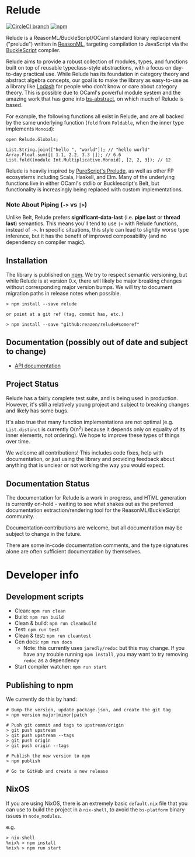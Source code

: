 # Relude

[![CircleCI branch](https://img.shields.io/circleci/project/github/reazen/relude/master.svg)](https://circleci.com/gh/reazen/relude)
[![npm](https://img.shields.io/npm/v/relude.svg)](https://www.npmjs.com/package/relude)

Relude is a ReasonML/BuckleScript/OCaml standard library replacement ("prelude") written in [ReasonML](https://reasonml.github.io/), targeting compilation to JavaScript via the [BuckleScript](https://bucklescript.github.io/) compiler.

Relude aims to provide a robust collection of modules, types, and functions built on top of reusable typeclass-style abstractions, with a focus on day-to-day practical use. While Relude has its foundation in category theory and abstract algebra concepts, our goal is to make the library as easy-to-use as a library like [Lodash](https://lodash.com/docs) for people who don't know or care about category theory. This is possible due to OCaml's powerful module system and the amazing work that has gone into [bs-abstract](https://github.com/Risto-Stevcev/bs-abstract), on which much of Relude is based.

For example, the following functions all exist in Relude, and are all backed by the same underlying function (`fold` from `Foldable`, when the inner type implements `Monoid`):

```reason
open Relude.Globals;

List.String.join(["hello ", "world"]); // "hello world"
Array.Float.sum([| 1.1, 2.2, 3.3 |]); // 6.6
List.fold((module Int.Multiplicative.Monoid), [2, 2, 3]); // 12
```

Relude is heavily inspired by [PureScript's Prelude](https://pursuit.purescript.org/packages/purescript-prelude), as well as other FP ecosystems including Scala, Haskell, and Elm. Many of the underlying functions live in either OCaml's stdlib or Bucklescript's Belt, but functionality is increasingly being replaced with custom implementations.

### Note About Piping (`->` vs `|>`)

Unlike Belt, Relude prefers **significant-data-last** (i.e. **pipe last** or **thread last**) semantics. This means you'll tend to use `|>` with Relude functions, instead of `->`.  In specific situations, this style can lead to slightly worse type inference, but it has the benefit of improved composability (and no dependency on compiler magic).

## Installation

The library is published on [npm](https://www.npmjs.com/package/relude). We try to respect semantic versioning, but while Relude is at version 0.x, there will likely be major breaking changes without corresponding major version bumps.
We will try to document migration paths in release notes when possible.

```
> npm install --save relude

or point at a git ref (tag, commit has, etc.)

> npm install --save "github:reazen/relude#someref"
```

## Documentation (possibly out of date and subject to change)

* [API documentation](https://reazen.github.io/relude)

## Project Status

Relude has a fairly complete test suite, and is being used in production. However, it's still a relatively young project and subject to breaking changes and likely has some bugs.

It's also true that many function implementations are not optimal (e.g. `List.distinct` is currently O(n<sup>2</sup>) because it depends only on equality of its inner elements, not ordering).  We hope to improve these types of things over time.

We welcome all contributions!  This includes code fixes, help with documentation, or just using the library and providing feedback about anything that is unclear or not working the way you would expect.

## Documentation Status

The documentation for Relude is a work in progress, and HTML generation is currently on-hold - waiting to see what shakes out as the preferred documentation extraction/rendering tool for the ReasonML/BuckleScript community.

Documentation contributions are welcome, but all documentation may be subject to change in the future.

There are some in-code documentation comments, and the type signatures alone are often sufficient documentation by themselves.

# Developer info

## Development scripts

* Clean: `npm run clean`
* Build: `npm run build`
* Clean & build: `npm run cleanbuild`
* Test: `npm run test`
* Clean & test: `npm run cleantest`
* Gen docs: `npm run docs`
  * Note: this currently uses `jaredly/redoc` but this may change. If you have any trouble running `npm install`, you may want to try removing `redoc` as a dependency
* Start compiler watcher: `npm run start`

## Publishing to npm

We currently do this by hand:

```
# Bump the version, update package.json, and create the git tag
> npm version major|minor|patch

# Push git commit and tags to upstream/origin
> git push upstream
> git push upstream --tags
> git push origin
> git push origin --tags

# Publish the new version to npm
> npm publish

# Go to GitHub and create a new release
```

## NixOS

If you are using NixOS, there is an extremely basic `default.nix` file that you can
use to build the project in a `nix-shell`, to avoid the `bs-platform` binary issues
in `node_modules`.

e.g.

```
> nix-shell
%nix% > npm install
%nix% > npm run start
```
